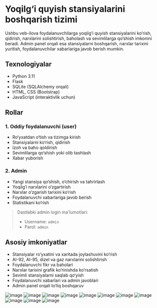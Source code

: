 # Yoqilg‘i quyish stansiyalarini boshqarish tizimi

Ushbu veb-ilova foydalanuvchilarga yoqilg‘i quyish stansiyalarini ko‘rish, qidirish, narxlarini solishtirish, baholash va sevimlilarga qo‘shish imkonini beradi. Admin panel orqali esa stansiyalarni boshqarish, narxlar tarixini yuritish, foydalanuvchilar xabarlariga javob berish mumkin.

## Texnologiyalar

- Python 3.11
- Flask
- SQLite (SQLAlchemy orqali)
- HTML, CSS (Bootstrap)
- JavaScript (interaktivlik uchun)

## Rollar

### 1. Oddiy foydalanuvchi (user)
- Ro‘yxatdan o‘tish va tizimga kirish
- Stansiyalarni ko‘rish, qidirish
- Izoh va baho qoldirish
- Sevimlilarga qo‘shish yoki olib tashlash
- Xabar yuborish

### 2. Admin
- Yangi stansiya qo‘shish, o‘chirish va tahrirlash
- Yoqilg‘i narxlarini o‘zgartirish
- Narxlar o‘zgarish tarixini ko‘rish
- Foydalanuvchi xabarlariga javob berish
- Statistikani ko‘rish

> Dastlabki admin login ma'lumotlari:
> - Username: `admin`
> - Parol: `admin`

## Asosiy imkoniyatlar

- Stansiyalar ro‘yxatini va xaritada joylashuvini ko‘rish
- AI-92, AI-95, dizel va gaz narxlarini solishtirish
- Foydalanuvchi fikr va baholari
- Narxlar tarixini grafik ko‘rinishda ko‘rsatish
- Sevimli stansiyalarni saqlab qo‘yish
- Foydalanuvchi xabarlari va admin javoblari
- Admin panel orqali to‘liq boshqaruv

![image](https://github.com/user-attachments/assets/d8af9a7a-6bfa-46f2-8b6b-dbbb708a722e)
![image](https://github.com/user-attachments/assets/60bcd152-f7e8-4b7e-bb89-37b2742a7d65)
![image](https://github.com/user-attachments/assets/7108a478-32c1-4f65-a854-6eb3990e3c7c)
![image](https://github.com/user-attachments/assets/fc2b57e7-0a27-4c38-b037-4a627e50cdaf)
![image](https://github.com/user-attachments/assets/f6cbc684-2845-4c69-88dc-db7ce2575a14)
![image](https://github.com/user-attachments/assets/d3c36de8-f0fd-4d89-93dc-c525d146ee8a)
![image](https://github.com/user-attachments/assets/0e653378-1d31-4bae-9286-1dec1a4d7f53)
![image](https://github.com/user-attachments/assets/107eb939-2f3d-4a02-8a49-7ba60c8add28)
![image](https://github.com/user-attachments/assets/60a6c5e5-32b0-49f4-bf90-df0d0a300f7e)
![image](https://github.com/user-attachments/assets/bdf38665-371d-4048-bbca-1e4236c1f39b)
![image](https://github.com/user-attachments/assets/90187454-58f8-4946-b2cb-c3d230a04ed2)









